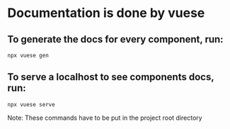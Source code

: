 # Documentation is done by vuese

## To generate the docs for every component, run:

``` 
npx vuese gen
```

## To serve a localhost to see components docs, run:

```
npx vuese serve
```

Note: These commands have to be put in the project root directory